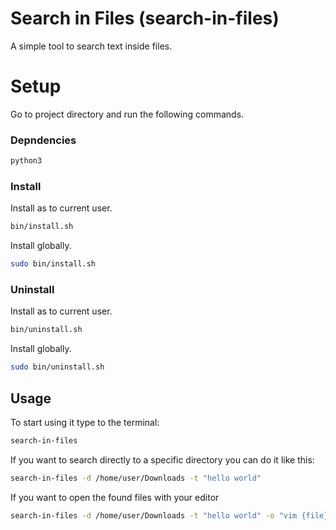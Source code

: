 # Search in Files (search-in-files)
A simple tool to search text inside files.

# Setup
Go to project directory and run the following commands.
### Depndencies
```bash
python3
```

### Install
Install as to current user.
```bash
bin/install.sh
```
Install globally.
```bash
sudo bin/install.sh
```
### Uninstall
Install as to current user.
```bash
bin/uninstall.sh
```
Install globally.
```bash
sudo bin/uninstall.sh
```

## Usage
To start using it type to the terminal:
```bash
search-in-files
```
If you want to search directly to a specific directory you can do it like this:
```bash
search-in-files -d /home/user/Downloads -t "hello world"
```
If you want to open the found files with your editor
```bash
search-in-files -d /home/user/Downloads -t "hello world" -o "vim {file}:{line}"
```
